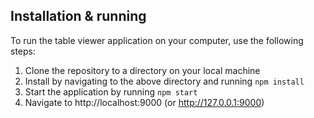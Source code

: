## Installation & running
To run the table viewer application on your computer, use the following steps:
1. Clone the repository to a directory on your local machine
2. Install by navigating to the above directory and running `npm install`
3. Start the application by running `npm start`
4. Navigate to http://localhost:9000 (or http://127.0.0.1:9000)
